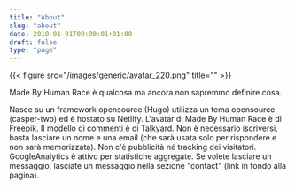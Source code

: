 ```yaml
---
title: "About"
slug: "about"
date: 2018-01-01T00:00:01+01:00
draft: false
type: "page"
---
```


{{< figure src="/images/generic/avatar_220.png" title="" >}}

Made By Human Race è qualcosa ma ancora non sapremmo definire cosa.

Nasce su un framework opensource (Hugo) utilizza un tema opensource (casper-two) ed è hostato su Netlify.
L'avatar di Made By Human Race è di Freepik.
Il modello di commenti è di Talkyard. Non è necessario iscriversi, basta lasciare un nome e una email (che sarà usata solo per rispondere e non sarà memorizzata).
Non c'è pubblicità né tracking dei visitatori.
GoogleAnalytics è attivo per statistiche aggregate.
Se volete lasciare un messaggio, lasciate un messaggio nella sezione "contact" (link in fondo alla pagina).
